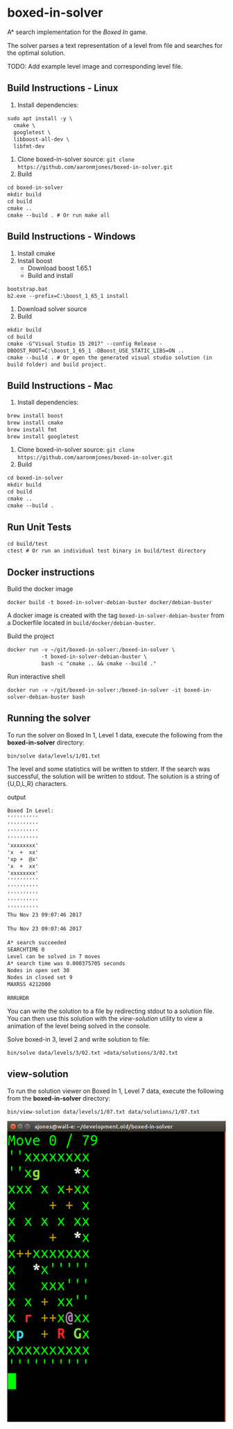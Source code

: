 # boxed-in-solver

A* search implementation for the _Boxed In_ game.

The solver parses a text representation of a level from file and searches for the optimal solution.

TODO: Add example level image and corresponding level file.

## Build Instructions - Linux

1. Install dependencies:
```
sudo apt install -y \
  cmake \
  googletest \
  libboost-all-dev \
  libfmt-dev
```
1. Clone boxed-in-solver source: `git clone https://github.com/aaronmjones/boxed-in-solver.git`
1. Build
```
cd boxed-in-solver
mkdir build
cd build
cmake ..
cmake --build . # Or run make all
```

## Build Instructions - Windows

1. Install cmake
1. Install boost
   * Download boost 1.65.1
   * Build and install
```
bootstrap.bat
b2.exe --prefix=C:\boost_1_65_1 install
```
1. Download solver source
1. Build
```
mkdir build
cd build
cmake -G"Visual Studio 15 2017" --config Release -DBOOST_ROOT=C:\boost_1_65_1 -DBoost_USE_STATIC_LIBS=ON ..
cmake --build . # Or open the generated visual studio solution (in build folder) and build project.
```

## Build Instructions - Mac

1. Install dependencies:
```
brew install boost
brew install cmake
brew install fmt
brew install googletest
```
1. Clone boxed-in-solver source: `git clone https://github.com/aaronmjones/boxed-in-solver.git`
1. Build
```
cd boxed-in-solver
mkdir build
cd build
cmake ..
cmake --build .
```

## Run Unit Tests

```
cd build/test
ctest # Or run an individual test binary in build/test directory
```

## Docker instructions

Build the docker image
```
docker build -t boxed-in-solver-debian-buster docker/debian-buster
```
A docker image is created with the tag `boxed-in-solver-debian-buster` from a Dockerfile located in `build/docker/debian-buster`.

Build the project
```
docker run -v ~/git/boxed-in-solver:/boxed-in-solver \
           -t boxed-in-solver-debian-buster \
           bash -c "cmake .. && cmake --build ."
```

Run interactive shell
```
docker run -v ~/git/boxed-in-solver:/boxed-in-solver -it boxed-in-solver-debian-buster bash
```

## Running the solver

To run the solver on Boxed In 1, Level 1 data, execute the following from the **boxed-in-solver** directory:

```
bin/solve data/levels/1/01.txt
```
The level and some statistics will be written to stderr. If the search was successful, the solution will be written to stdout. The solution is a string of {U,D,L,R} characters.

output
```
Boxed In Level:
''''''''''
''''''''''
''''''''''
''''''''''
'xxxxxxxx'
'x  +  xx'
'xp +  @x'
'x  +  xx'
'xxxxxxxx'
''''''''''
''''''''''
''''''''''
''''''''''
''''''''''
Thu Nov 23 09:07:46 2017

Thu Nov 23 09:07:46 2017

A* search succeeded
SEARCHTIME 0
Level can be solved in 7 moves
A* search time was 0.000375705 seconds
Nodes in open set 30
Nodes in closed set 9
MAXRSS 4212000

RRRURDR
```

You can write the solution to a file by redirecting stdout to a solution file. You can then use this solution with the _view-solution_ utility to view a animation of the level being solved in the console.

Solve boxed-in 3, level 2 and write solution to file:
```
bin/solve data/levels/3/02.txt >data/solutions/3/02.txt
```

## view-solution

To run the solution viewer on Boxed In 1, Level 7 data, execute the following from the **boxed-in-solver** directory:

```
bin/view-solution data/levels/1/07.txt data/solutions/1/07.txt
```

![view-solution](images/view-solution.png)
